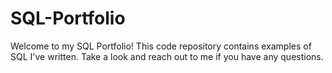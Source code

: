 # SQL-Portfolio
Welcome to my SQL Portfolio! This code repository contains examples of SQL I've written. Take a look and reach out to me if you have any questions.
